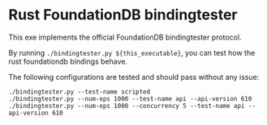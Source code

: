 Rust FoundationDB bindingtester
===============================

This exe implements the official FoundationDB bindingtester protocol.

By running `./bindingtester.py ${this_executable}`, you can test how the rust foundationdb bindings behave.

The following configurations are tested and should pass without any issue:

```
./bindingtester.py --test-name scripted
./bindingtester.py --num-ops 1000 --test-name api --api-version 610
./bindingtester.py --num-ops 1000 --concurrency 5 --test-name api --api-version 610
```
